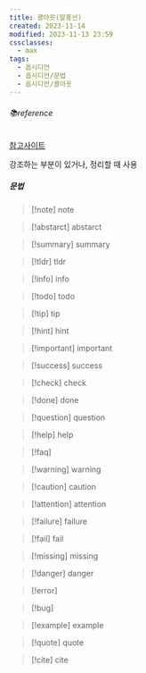 ```yaml
---
title: 콜아웃(말풍선)
created: 2023-11-14
modified: 2023-11-13 23:59
cssclasses:
  - max
tags:
  - 옵시디언
  - 옵시디언/문법
  - 옵시디언/콜아웃
---
```

###### 📚reference
[참고사이트](https://statisticsplaybook.com/obsidian-markdown-cheatsheet/)

강조하는 부분이 있거나, 정리할 때 사용
##### 문법
> [!note] note

> [!abstarct] abstarct

> [!summary] summary

> [!tldr] tldr

> [!info] info

> [!todo] todo

> [!tip] tip

> [!hint] hint

> [!important] important

> [!success]  success

> [!check] check

> [!done] done

> [!question]  question

> [!help] help

> [!faq]

> [!warning] warning

> [!caution]  caution

> [!attention]  attention

> [!failure]  failure

> [!fail] fail

> [!missing]  missing

> [!danger] danger

> [!error]

> [!bug]

> [!example] example

> [!quote]  quote

> [!cite] cite


